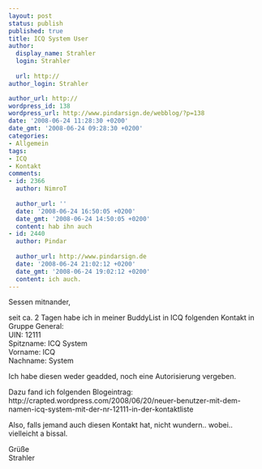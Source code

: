 ```yaml
---
layout: post
status: publish
published: true
title: ICQ System User
author:
  display_name: Strahler
  login: Strahler
  
  url: http://
author_login: Strahler

author_url: http://
wordpress_id: 138
wordpress_url: http://www.pindarsign.de/webblog/?p=138
date: '2008-06-24 11:28:30 +0200'
date_gmt: '2008-06-24 09:28:30 +0200'
categories:
- Allgemein
tags:
- ICQ
- Kontakt
comments:
- id: 2366
  author: NimroT
  
  author_url: ''
  date: '2008-06-24 16:50:05 +0200'
  date_gmt: '2008-06-24 14:50:05 +0200'
  content: hab ihn auch
- id: 2440
  author: Pindar
  
  author_url: http://www.pindarsign.de
  date: '2008-06-24 21:02:12 +0200'
  date_gmt: '2008-06-24 19:02:12 +0200'
  content: ich auch.
---
```

<p>Sessen mitnander,</p>
<p>seit ca. 2 Tagen habe ich in meiner BuddyList in ICQ folgenden Kontakt in Gruppe General:<br />
UIN: 12111<br />
Spitzname: ICQ System<br />
Vorname: ICQ<br />
Nachname: System</p>
<p>Ich habe diesen weder geadded, noch eine Autorisierung vergeben.</p>
<p>Dazu fand ich folgenden Blogeintrag: http://crapted.wordpress.com/2008/06/20/neuer-benutzer-mit-dem-namen-icq-system-mit-der-nr-12111-in-der-kontaktliste</p>
<p>Also, falls jemand auch diesen Kontakt hat, nicht wundern.. wobei.. vielleicht a bissal.</p>
<p>Grüße<br />
Strahler</p>
